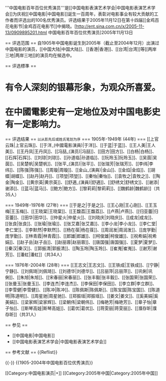 '''中国电影百年百位优秀演员'''是[[中国电影表演艺术学会|中国电影表演艺术学会]]为庆祝[[中国电影|中国电影]]诞生一百周年，表彰对电影事业有较大贡献的工作者而评选出的100名优秀演员。评选结果于2005年11月12日在第十四届[[金鸡百花电影节|金鸡百花电影节]]中揭晓。<ref>[http://ent.sina.com.cn/x/2005-11-13/0909895201.html 中国电影百年百位优秀演员]2005年11月13日</ref>

== 评选范围 ==
自1905年中国电影诞生到2005年（截止至2004年12月）出演过中国电影的演员，[[中国大陆|中国大陆]]、[[香港|香港]]、[[台湾|台湾]]等[[两岸三地|两岸三地]]的演员均在候选中。

== 评选標準 ==
# 有令人深刻的银幕形象，为观众所喜爱。
# 在中國電影史有一定地位及对中国电影史有一定影响力。

== 评选结果 ==
<small>以从影先后或姓氏笔划为序</small>
=== 1905年-1949年 (44年) ===
[[上官云珠|上官云珠]]、[[于洋_(中國電影演員)|于洋]]、[[于蓝|于蓝]]、[[王人美|王人美]]、[[王丹凤|王丹凤]]、[[冯喆_(演员)|冯喆]]、[[田方|田方]]、[[白杨|白杨]]、[[石挥|石挥]]、[[刘琼|刘琼]]、[[孙道临|孙道临]]、[[阮玲玉|阮玲玉]]、[[吴茵|吴茵]]、[[吴楚帆|吴楚帆]]、[[张平_(演员)|张平]]、[[张瑞芳|张瑞芳]]、[[李纬|李纬]]、[[陈强|陈强]]、[[周璇|周璇]]、[[金山_(演員)|金山]]、[[金焰|金焰]]、[[胡蝶|胡蝶]]、[[赵丹|赵丹]]、[[项堃|项堃]]、[[秦怡|秦怡]]、[[袁牧之|袁牧之]]、[[陶金|陶金]]、[[黄宗英|黄宗英]]、[[舒適_(演員)|舒適]]、[[舒绣文|舒绣文]]、[[谢添|谢添]]、[[蓝马|蓝马]]、[[鲍方|鲍方]]、[[黎莉莉|黎莉莉]]、[[魏鹤龄|魏鹤龄]]（共35人）

=== 1949年-1976年 (27年) ===
[[于是之|于是之]]、[[王心刚|王心刚]]、[[王玉梅|王玉梅]]、[[王晓棠|王晓棠]]、[[王馥荔|王馥荔]]、[[卢燕|卢燕]]、[[归亚蕾|归亚蕾]]、[[田华|田华]]、[[仲星火|仲星火]]、[[刘晓庆|刘晓庆]]、[[成龙|成龙]]、[[张良|张良]]、[[张瑜|张瑜]]、[[张艾嘉|张艾嘉]]、[[李小龙|李小龙]]、[[李仁堂|李仁堂]]、[[李默然|李默然]]、[[杨在葆|杨在葆]]、[[周润发|周润发]]、[[庞学勤|庞学勤]]、[[林青霞|林青霞]]、[[郎雄|郎雄]]、[[柯俊雄|柯俊雄]]、[[祝希娟|祝希娟]]、[[赵子岳|赵子岳]]、[[赵丽蓉|赵丽蓉]]、[[唐国强|唐国强]]、[[夏梦|夏梦]]、[[秦汉|秦汉]]、[[郭振清|郭振清]]、[[陶玉玲|陶玉玲]]、[[崔嵬|崔嵬]]、[[谢芳|谢芳]]、[[潘虹|潘虹]]（共34人）

=== 1976年-2004年 (28年) ===
[[王志文|王志文]]、[[王铁成|王铁成]]、[[宁静|宁静]]、[[刘佩琦|刘佩琦]]、[[刘德华|刘德华]]、[[吕丽萍|吕丽萍]]、[[巩俐|巩俐]]、[[朱旭|朱旭]]、[[宋春丽|宋春丽]]、[[张丰毅|张丰毅]]、[[张国荣|张国荣]]、[[张曼玉|张曼玉]]、[[李连杰|李连杰]]、[[李保田|李保田]]、[[李立群|李立群]]、[[李雪健|李雪健]]、[[陈冲|陈冲]]、[[陈佩斯|陈佩斯]]、[[陈宝国|陈宝国]]、[[陈道明|陈道明]]、[[周星驰|周星驰]]、[[郑振瑶|郑振瑶]]、[[姜文|姜文]]、[[奚美娟|奚美娟]]、[[梁家辉|梁家辉]]、[[梁朝伟|梁朝伟]]、[[梅艳芳|梅艳芳]]、[[章子怡|章子怡]]、[[斯琴高娃|斯琴高娃]]、[[葛优|葛优]]、[[蒋雯丽|蒋雯丽]]、[[濮存昕|濮存昕]]（共31人）

== 参见 ==
* [[中国电影|中国电影]]
* [[中国电影表演艺术学会|中国电影表演艺术学会]]

== 参考文献 ==
{{Reflist}}

{{-}}
{{1905-2004年中国电影百位优秀演员}}

[[Category:中国电影演员|+]]
[[Category:2005年中国|Category:2005年中国]]